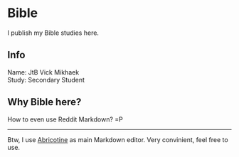 # Bible
I publish my Bible studies here.

## Info
Name: JtB Vick Mikhaek<br>
Study: Secondary Student

## Why Bible here?
How to even use Reddit Markdown? =P

---
Btw, I use [Abricotine](https://github.com/brrd/abricotine) as main Markdown editor. Very convinient, feel free to use.


